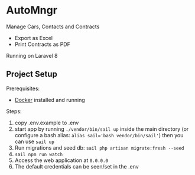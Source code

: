 # AutoMngr

Manage Cars, Contacts and Contracts

- Export as Excel
- Print Contracts as PDF

Running on Laravel 8

## Project Setup

Prerequisites: 
- [Docker](https://docker.com) installed and running

Steps:
1. copy .env.example to .env
2. start app by running `./vendor/bin/sail up` inside the main directory (or configure a bash alias: `alias sail='bash vendor/bin/sail'`) then you can use `sail up`
3. Run migrations and seed db: `sail php artisan migrate:fresh --seed`
4. `sail npm run watch`
5. Access the web application at `0.0.0.0`
6. The default credentials can be seen/set in the .env